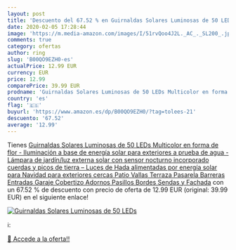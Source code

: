 ```yaml
---
layout: post
title: 'Descuento del 67.52 % en Guirnaldas Solares Luminosas de 50 LEDs '
date: 2020-02-05 17:28:44
image: 'https://m.media-amazon.com/images/I/51rvQoo4J2L._AC_._SL200_.jpg'
comments: true
category: ofertas
author: ring
slug: 'B00QO9EZH0-es'
actualPrice: 12.99 EUR
currency: EUR
price: 12.99
comparePrice: 39.99 EUR
prodname: 'Guirnaldas Solares Luminosas de 50 LEDs Multicolor en forma de flor - Iluminación a base de energía solar para exteriores a prueba de agua - Lámpara de jardín/luz externa solar con sensor nocturno incorporado  cuerdas y picos de tierra – Luces de Hada alimentadas por energía solar para Navidad  para exteriores  cercas  Patio  Vallas  Terraza  Pasarela  Barreras  Entradas  Garaje  Cobertizo  Adornos  Pasillos  Bordes  Sendas y Fachada'
country: 'es'
flag: '🇪🇸'
buyurl: 'https://www.amazon.es/dp/B00QO9EZH0/?tag=tolees-21'
descuento: '67.52'
average: '12.99'
---
```


Tienes [Guirnaldas Solares Luminosas de 50 LEDs Multicolor en forma de flor - Iluminación a base de energía solar para exteriores a prueba de agua - Lámpara de jardín/luz externa solar con sensor nocturno incorporado  cuerdas y picos de tierra – Luces de Hada alimentadas por energía solar para Navidad  para exteriores  cercas  Patio  Vallas  Terraza  Pasarela  Barreras  Entradas  Garaje  Cobertizo  Adornos  Pasillos  Bordes  Sendas y Fachada](https://www.amazon.es/dp/B00QO9EZH0/?tag=tolees-21) con un 67.52 % de descuento con precio de oferta de 12.99 EUR (original: 39.99 EUR) en el siguiente enlace!

[![Guirnaldas Solares Luminosas de 50 LEDs ](https://m.media-amazon.com/images/I/51rvQoo4J2L._AC_._SL200_.jpg)](https://www.amazon.es/dp/B00QO9EZH0/?tag=tolees-21)

ℹ️:


[🛒 Accede a la oferta!!](https://www.amazon.es/dp/B00QO9EZH0/?tag=tolees-21)
